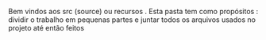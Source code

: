 Bem vindos aos src (source) ou recursos . Esta pasta tem como propósitos : 
dividir o trabalho em pequenas partes e juntar todos os arquivos usados no 
projeto até então feitos
